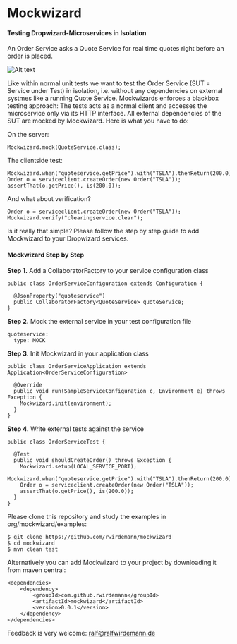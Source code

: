 # Mockwizard
#### Testing Dropwizard-Microservices in Isolation

An Order Service asks a Quote Service for real time quotes right before an order is placed. 

![Alt text](https://cloud.githubusercontent.com/assets/28768/6596319/5149bf2c-c7f3-11e4-9732-87355c5fa472.png)

Like within normal unit tests we want to test the Order Service (SUT = Service under Test) in isolation, i.e. without any dependencies on external systmes like a running Quote Service. Mockwizards enforces a blackbox testing approach: The tests acts as a normal client and accesses the microservice only via its HTTP interface. All external dependencies of the SUT are mocked by Mockwizard. Here is what you have to do:

On the server:

```
Mockwizard.mock(QuoteService.class); 
```

The clientside test:
```
Mockwizard.when("quoteservice.getPrice").with("TSLA").thenReturn(200.0);
Order o = serviceclient.createOrder(new Order("TSLA"));
assertThat(o.getPrice(), is(200.0));
```

And what about verification? 
```
Order o = serviceclient.createOrder(new Order("TSLA"));
Mockwizard.verify("clearingservice.clear");
```

Is it really that simple? Please follow the step by step guide to add Mockwizard to your Dropwizard services.

#### Mockwizard Step by Step
__Step 1.__ Add a CollaboratorFactory to your service configuration class
```
public class OrderServiceConfiguration extends Configuration {

  @JsonProperty("quoteservice")
  public CollaboratorFactory<QuoteService> quoteService;
}
```

__Step 2.__ Mock the external service in your test configuration file
```
quoteservice:
  type: MOCK
```

__Step 3.__ Init Mockwizard in your application class
```
public class OrderServiceApplication extends Application<OrderServiceConfiguration>
 
  @Override
  public void run(SampleServiceConfiguration c, Environment e) throws Exception {
    Mockwizard.init(environment);
  }
}
```

__Step 4.__ Write external tests against the service
```
public class OrderServiceTest {

  @Test
  public void shouldCreateOrder() throws Exception {
    Mockwizard.setup(LOCAL_SERVICE_PORT);
    Mockwizard.when("quoteservice.getPrice").with("TSLA").thenReturn(200.0);
    Order o = serviceclient.createOrder(new Order("TSLA"));
    assertThat(o.getPrice(), is(200.0));
  }
}
```

Please clone this repository and study the examples in org/mockwizard/examples:
```
$ git clone https://github.com/rwirdemann/mockwizard
$ cd mockwizard
$ mvn clean test
```

Alternatively you can add Mockwizard to your project by downloading it from maven central:
```
<dependencies>
    <dependency>
        <groupId>com.github.rwirdemann</groupId>
        <artifactId>mockwizard</artifactId>
        <version>0.0.1</version>
    </dependency>
</dependencies>

```

Feedback is very welcome: ralf@ralfwirdemann.de